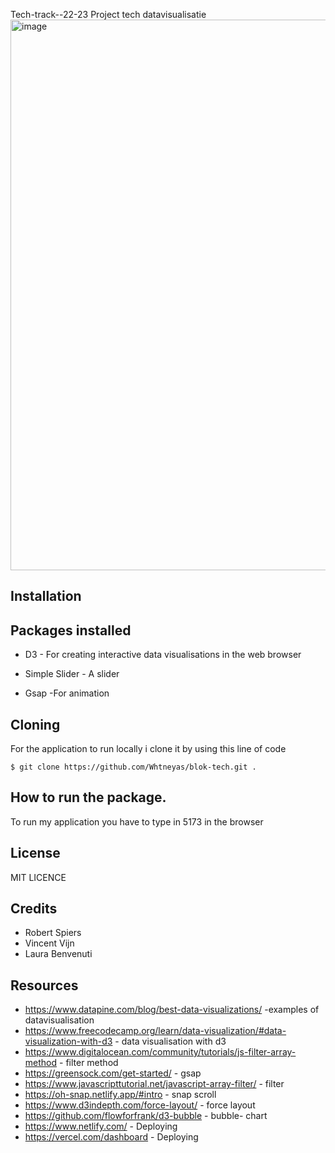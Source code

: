 Tech-track--22-23
Project tech datavisualisatie
<img width="881" alt="image" src="https://user-images.githubusercontent.com/90154152/205267502-a25c5e77-5203-4115-86e7-7f4c26506a97.png">



## Installation

## Packages installed 
* D3 - For creating interactive data visualisations in the web browser 

* Simple Slider - A slider 

* Gsap -For animation


## Cloning
 For the application to run locally i clone it by using this line of code 

`$ git clone https://github.com/Whtneyas/blok-tech.git .`


## How to run the package. 
 To run my application you have to type in 5173 in the browser 

## License
MIT LICENCE 

## Credits
 - Robert Spiers  
 - Vincent Vijn
 - Laura Benvenuti
 

## Resources 
- https://www.datapine.com/blog/best-data-visualizations/ -examples of datavisualisation 
- https://www.freecodecamp.org/learn/data-visualization/#data-visualization-with-d3 - data visualisation with d3 
-  https://www.digitalocean.com/community/tutorials/js-filter-array-method - filter method
-  https://greensock.com/get-started/ - gsap
-  https://www.javascripttutorial.net/javascript-array-filter/ - filter
-  https://oh-snap.netlify.app/#intro - snap scroll
-  https://www.d3indepth.com/force-layout/ - force layout 
-  https://github.com/flowforfrank/d3-bubble - bubble- chart 
-  https://www.netlify.com/ - Deploying 
-  https://vercel.com/dashboard - Deploying 



      
  
 

 
  
  







    



















